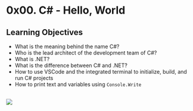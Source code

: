 # 0x00. C# - Hello, World
## Learning Objectives

* What is the meaning behind the name C#?
* Who is the lead architect of the development team of C#?
* What is .NET?
* What is the difference between C# and .NET?
* How to use VSCode and the integrated terminal to initialize, build, and run C# projects
* How to print text and variables using `Console.Write`
<br>
<img src="https://www.holbertonschool.com/holberton-logo.png">
